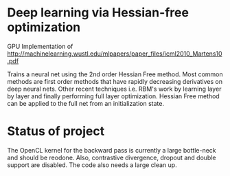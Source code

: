 # Deep learning via Hessian-free optimization

GPU Implementation of http://machinelearning.wustl.edu/mlpapers/paper_files/icml2010_Martens10.pdf

Trains a neural net using the 2nd order Hessian Free method. Most common methods 
are first order methods that have rapidly decreasing derivatives on deep neural nets.
Other recent techniques i.e. RBM's work by learning layer by layer and finally 
performing full layer optimization. Hessian Free method can be applied to the full
net from an initialization state.

# Status of project

The OpenCL kernel for the backward pass is currently a large bottle-neck and should be reodone. Also, contrastive divergence, dropout and double support are disabled. The code also needs a large clean up.
